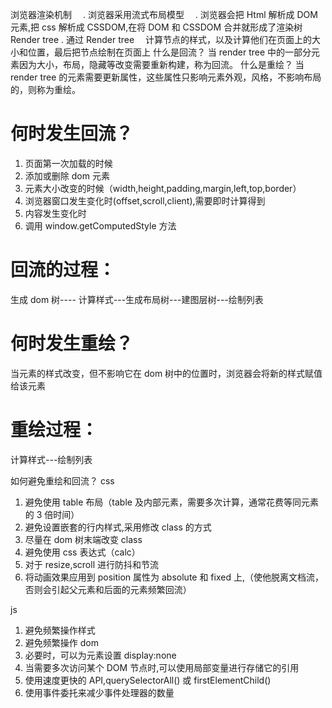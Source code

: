 浏览器渲染机制
　. 浏览器采用流式布局模型
　. 浏览器会把 Html 解析成 DOM 元素,把 css 解析成 CSSDOM,在将 DOM 和 CSSDOM 合并就形成了渲染树 Render tree
. 通过 Render tree 　计算节点的样式，以及计算他们在页面上的大小和位置，最后把节点绘制在页面上
什么是回流？
当 render tree 中的一部分元素因为大小，布局，隐藏等改变需要重新构建，称为回流。
什么是重绘？
当 render tree 的元素需要更新属性，这些属性只影响元素外观，风格，不影响布局的，则称为重绘。

# 何时发生回流？

1. 页面第一次加载的时候
2. 添加或删除 dom 元素
3. 元素大小改变的时候（width,height,padding,margin,left,top,border）
4. 浏览器窗口发生变化时(offset,scroll,client),需要即时计算得到
5. 内容发生变化时
6. 调用 window.getComputedStyle 方法

# 回流的过程：

生成 dom 树---- 计算样式---生成布局树---建图层树---绘制列表

# 何时发生重绘？

当元素的样式改变，但不影响它在 dom 树中的位置时，浏览器会将新的样式赋值给该元素

# 重绘过程：

计算样式---绘制列表

如何避免重绘和回流？
css

1. 避免使用 table 布局（table 及内部元素，需要多次计算，通常花费等同元素的 3 倍时间）
2. 避免设置嵌套的行内样式,采用修改 class 的方式
3. 尽量在 dom 树末端改变 class
4. 避免使用 css 表达式（calc）
5. 对于 resize,scroll 进行防抖和节流
6. 将动画效果应用到 position 属性为 absolute 和 fixed 上,（使他脱离文档流，否则会引起父元素和后面的元素频繁回流）

js

1. 避免频繁操作样式
2. 避免频繁操作 dom
3. 必要时，可以为元素设置 display:none
4. 当需要多次访问某个 DOM 节点时,可以使用局部变量进行存储它的引用
5. 使用速度更快的 API,querySelectorAll() 或 firstElementChild()
6. 使用事件委托来减少事件处理器的数量
